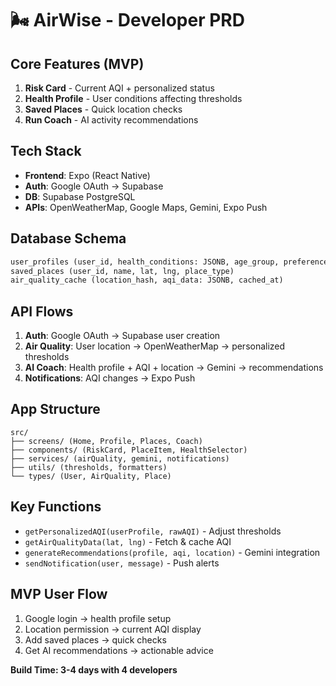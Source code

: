 # 🌬️ AirWise - Developer PRD

## Core Features (MVP)
1. **Risk Card** - Current AQI + personalized status
2. **Health Profile** - User conditions affecting thresholds  
3. **Saved Places** - Quick location checks
4. **Run Coach** - AI activity recommendations

## Tech Stack
- **Frontend**: Expo (React Native)
- **Auth**: Google OAuth → Supabase
- **DB**: Supabase PostgreSQL
- **APIs**: OpenWeatherMap, Google Maps, Gemini, Expo Push

## Database Schema
```sql
user_profiles (user_id, health_conditions: JSONB, age_group, preferences: JSONB)
saved_places (user_id, name, lat, lng, place_type)
air_quality_cache (location_hash, aqi_data: JSONB, cached_at)
```

## API Flows
1. **Auth**: Google OAuth → Supabase user creation
2. **Air Quality**: User location → OpenWeatherMap → personalized thresholds
3. **AI Coach**: Health profile + AQI + location → Gemini → recommendations
4. **Notifications**: AQI changes → Expo Push

## App Structure
```
src/
├── screens/ (Home, Profile, Places, Coach)
├── components/ (RiskCard, PlaceItem, HealthSelector)
├── services/ (airQuality, gemini, notifications)
├── utils/ (thresholds, formatters)
└── types/ (User, AirQuality, Place)
```

## Key Functions
- `getPersonalizedAQI(userProfile, rawAQI)` - Adjust thresholds
- `getAirQualityData(lat, lng)` - Fetch & cache AQI
- `generateRecommendations(profile, aqi, location)` - Gemini integration
- `sendNotification(user, message)` - Push alerts

## MVP User Flow
1. Google login → health profile setup
2. Location permission → current AQI display  
3. Add saved places → quick checks
4. Get AI recommendations → actionable advice

**Build Time: 3-4 days with 4 developers**